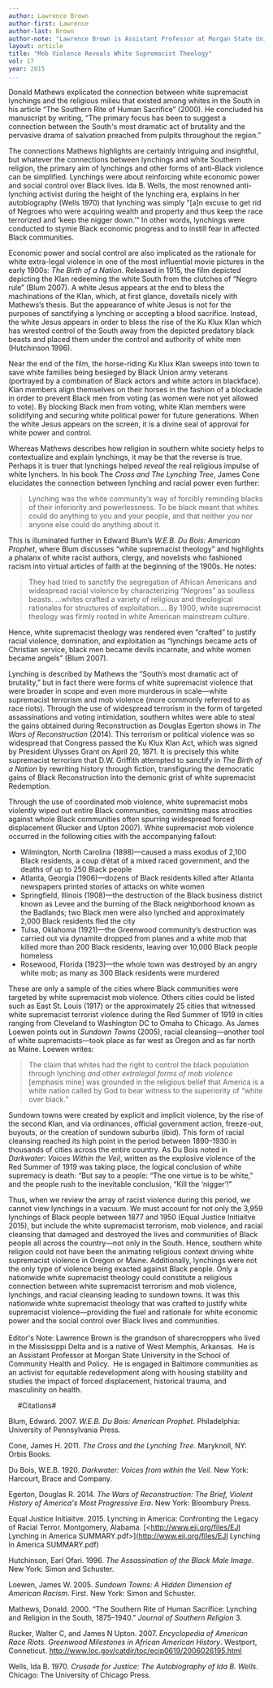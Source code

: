 ```yaml
---
author: Lawrence Brown
author-first: Lawrence
author-last: Brown
author-note: "Lawrence Brown is Assistant Professor at Morgan State University in the School of Community Health and Policy."
layout: article
title: "Mob Violence Reveals White Supremacist Theology"
vol: 17
year: 2015
...
```


Donald Mathews explicated the connection between white supremacist lynchings and the religious milieu that existed among whites in the South in his article “The Southern Rite of Human Sacrifice” (2000). He concluded his manuscript by writing, “The primary focus has been to suggest a connection between the South's most dramatic act of brutality and the pervasive drama of salvation preached from pulpits throughout the region.” 

The connections Mathews highlights are certainly intriguing and insightful, but whatever the connections between lynchings and white Southern religion, the primary aim of lynchings and other forms of anti-Black violence can be simplified. Lynchings were about reinforcing white economic power and social control over Black lives. Ida B. Wells, the most renowned anti-lynching activist during the height of the lynching era, explains in her autobiography (Wells 1970) that lynching was simply “[a]n excuse to get rid of Negroes who were acquiring wealth and property and thus keep the race terrorized and ‘keep the nigger down.’” In other words, lynchings were conducted to stymie Black economic progress and to instill fear in affected Black communities.

Economic power and social control are also implicated as the rationale for white extra-legal violence in one of the most influential movie pictures in the early 1900s: *The Birth of a Nation*. Released in 1915, the film depicted depicting the Klan redeeming the white South from the clutches of “Negro rule” (Blum 2007). A white Jesus appears at the end to bless the machinations of the Klan, which, at first glance, dovetails nicely with Mathews’s thesis. But the appearance of white Jesus is not for the purposes of sanctifying a lynching or accepting a blood sacrifice. Instead, the white Jesus appears in order to bless the rise of the Ku Klux Klan which has wrested control of the South away from the depicted predatory black beasts and placed them under the control and authority of white men (Hutchinson 1996). 

Near the end of the film, the horse-riding Ku Klux Klan sweeps into town to save white families being besieged by Black Union army veterans (portrayed by a combination of Black actors and white actors in blackface). Klan members align themselves on their horses in the fashion of a blockade in order to prevent Black men from voting (as women were not yet allowed to vote). By blocking Black men from voting, white Klan members were solidifying and securing white political power for future generations. When the white Jesus appears on the screen, it is a divine seal of approval for white power and control. 

Whereas Mathews describes how religion in southern white society helps to contextualize and explain lynchings, it may be that the reverse is true. Perhaps it is truer that lynchings helped *reveal* the real religious impulse of white lynchers. In his book The *Cross and The Lynching Tree*, James Cone elucidates the connection between lynching and racial power even further:

> Lynching was the white community’s way of forcibly reminding blacks of their inferiority and powerlessness. To be black meant that whites could do anything to you and your people, and that neither you nor anyone else could do anything about it. 

This is illuminated further in Edward Blum’s *W.E.B. Du Bois: American Prophet*, where Blum discusses “white supremacist theology” and highlights a phalanx of white racist authors, clergy, and novelists who fashioned racism into virtual articles of faith at the beginning of the 1900s. He notes:

> They had tried to sanctify the segregation of African Americans and widespread racial violence by characterizing “Negroes” as soulless beasts. …whites crafted a variety of religious and theological rationales for structures of exploitation…. By 1900, white supremacist theology was firmly rooted in white American mainstream culture.

Hence, white supremacist theology was rendered even “crafted” to justify racial violence, domination, and exploitation as “lynchings became acts of Christian service, black men became devils incarnate, and white women became angels” (Blum 2007).

Lynching is described by Mathews the “South’s most dramatic act of brutality,” but in fact there were forms of white supremacist violence that were broader in scope and even more murderous in scale—white supremacist terrorism and mob violence (more commonly referred to as race riots). Through the use of widespread terrorism in the form of targeted assassinations and voting intimidation, southern whites were able to steal the gains obtained during Reconstruction as Douglas Egerton shows in *The Wars of Reconstruction* (2014). This terrorism or political violence was so widespread that Congress passed the Ku Klux Klan Act, which was signed by President Ulysses Grant on April 20, 1871. It is precisely this white supremacist terrorism that D.W. Griffith attempted to sanctify in *The Birth of a Nation* by rewriting history through fiction, transfiguring the democratic gains of Black Reconstruction into the demonic grist of white supremacist Redemption. 

Through the use of coordinated mob violence, white supremacist mobs violently wiped out entire Black communities, committing mass atrocities against whole Black communities often spurring widespread forced displacement (Rucker and Upton 2007). White supremacist mob violence occurred in the following cities with the accompanying fallout:



- Wilmington, North Carolina (1898)—caused a mass exodus of 2,100 Black residents, a coup d’état of a mixed raced government, and the deaths of up to 250 Black people
- Atlanta, Georgia (1906)—dozens of Black residents killed after Atlanta newspapers printed stories of attacks on white women
- Springfield, Illinois (1908)—the destruction of the Black business district known as Levee and the burning of the Black neighborhood known as the Badlands; two Black men were also lynched and approximately 2,000 Black residents fled the city
- Tulsa, Oklahoma (1921)—the Greenwood community’s destruction was carried out via dynamite dropped from planes and a white mob that killed more than 200 Black residents, leaving over 10,000 Black people homeless
- Rosewood, Florida (1923)—the whole town was destroyed by an angry white mob; as many as 300 Black residents were murdered

These are only a sample of the cities where Black communities were targeted by white supremacist mob violence. Others cities could be listed such as East St. Louis (1917) or the approximately 25 cities that witnessed white supremacist terrorist violence during the Red Summer of 1919 in cities ranging from Cleveland to Washington DC to Omaha to Chicago. As James Loewen points out in *Sundown Towns* (2005), racial cleansing—another tool of white supremacists—took place as far west as Oregon and as far north as Maine. Loewen writes:

> The claim that whites had the right to control the black population through lynching *and other extralegal forms of mob violence* [emphasis mine] was grounded in the religious belief that America is a white nation called by God to bear witness to the superiority of “white over black.”

Sundown towns were created by explicit and implicit violence, by the rise of the second Klan, and via ordinances, official government action, freeze-out, buyouts, or the creation of sundown suburbs (ibid). This form of racial cleansing reached its high point in the period between 1890–1930 in thousands of cities across the entire country. As Du Bois noted in *Darkwater: Voices Within the Veil*, written as the explosive violence of the Red Summer of 1919 was taking place, the logical conclusion of white supremacy is death: “But say to a people: “The one virtue is to be white,” and the people rush to the inevitable conclusion, “Kill the ‘nigger’!” 

Thus, when we review the array of racist violence during this period, we cannot view lynchings in a vacuum. We must account for not only the 3,959 lynchings of Black people between 1877 and 1950 (Equal Justice Initiaitve 2015), but include the white supremacist terrorism, mob violence, and racial cleansing that damaged and destroyed the lives and communities of Black people all across the country—not only in the South. Hence, southern white religion could not have been the animating religious context driving white supremacist violence in Oregon or Maine. Additionally, lynchings were not the only type of violence being exacted against Black people. Only a nationwide white supremacist theology could constitute a religious connection between white supremacist terrorism and mob violence, lynchings, and racial cleansing leading to sundown towns. It was this nationwide white supremacist theology that was crafted to justify white supremacist violence—providing the fuel and rationale for white economic power and the social control over Black lives and communities.
<br/>
<br/>
Editor's Note: Lawrence Brown is the grandson of sharecroppers who lived in the Mississippi Delta and is a native of West Memphis, Arkansas.  He is an Assistant Professor at Morgan State University in the School of Community Health and Policy.  He is engaged in Baltimore communities as an activist for equitable redevelopment along with housing stability and studies the impact of forced displacement, historical trauma, and masculinity on health.

 
#Citations#

Blum, Edward. 2007. *W.E.B. Du Bois: American Prophet*. Philadelphia: University of Pennsylvania Press.

Cone, James H. 2011. *The Cross and the Lynching Tree*. Maryknoll, NY: Orbis Books.

Du Bois, W.E.B. 1920. *Darkwater: Voices from within the Veil*. New York: Harcourt, Brace and Company.

Egerton, Douglas R. 2014. *The Wars of Reconstruction: The Brief, Violent History of America's Most Progressive Era*. New York: Bloombury Press.

Equal Justice Initiaitve. 2015. Lynching in America: Confronting the Legacy of Racial Terror. Montgomery, Alabama. [<http://www.eji.org/files/EJI Lynching in America SUMMARY.pdf>](http://www.eji.org/files/EJI Lynching in America SUMMARY.pdf)

Hutchinson, Earl Ofari. 1996. *The Assassination of the Black Male Image*. New York: Simon and Schuster.

Loewen, James W. 2005. *Sundown Towns: A Hidden Dimension of American Racism*. First. New York: Simon and Schuster.

Mathews, Donald. 2000. “The Southern Rite of Human Sacrifice: Lynching and Religion in the South, 1875–1940.” *Journal of Southern Religion* 3.

Rucker, Walter C, and James N Upton. 2007. *Encyclopedia of American Race Riots*. *Greenwood Milestones in African American History*. Westport, Conneticut. [<http://www.loc.gov/catdir/toc/ecip0619/2006026195.html>](http://www.loc.gov/catdir/toc/ecip0619/2006026195.html)

Wells, Ida B. 1970. *Crusade for Justice: The Autobiography of Ida B. Wells*. Chicago: The University of Chicago Press.

